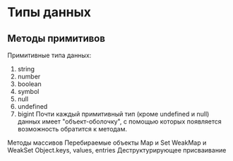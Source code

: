 # Типы данных
## Методы примитивов
Примитивные типа данных:
1. string
2. number
3. boolean
4. symbol
5. null
6. undefined
7. bigint
Почти каждый примитивный тип (кроме undefined и null) данных имеет "объект-оболочку", с помощью которых появляется возможность обратится к методам.

Методы массивов
Перебираемые объекты
Map и Set
WeakMap и WeakSet
Object.keys, values, entries
Деструктурирующее присваивание
